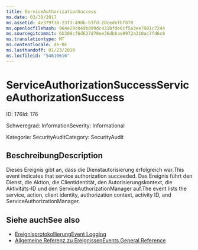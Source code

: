 ```yaml
---
title: ServiceAuthorizationSuccess
ms.date: 03/30/2017
ms.assetid: 4e379f38-23f3-498b-b3fd-28cedefbf878
ms.openlocfilehash: 964e29c049b099dc431bfde6cf5a3ee7901c7244
ms.sourcegitcommit: 6b308cf6d627d78ee36dbbae8972a310ac7fd6c8
ms.translationtype: MT
ms.contentlocale: de-DE
ms.lasthandoff: 01/23/2019
ms.locfileid: "54610616"
---
```

# <a name="serviceauthorizationsuccess"></a><span data-ttu-id="d84df-102">ServiceAuthorizationSuccess</span><span class="sxs-lookup"><span data-stu-id="d84df-102">ServiceAuthorizationSuccess</span></span>
<span data-ttu-id="d84df-103">ID: 176</span><span class="sxs-lookup"><span data-stu-id="d84df-103">Id: 176</span></span>  
  
 <span data-ttu-id="d84df-104">Schweregrad: Information</span><span class="sxs-lookup"><span data-stu-id="d84df-104">Severity: Informational</span></span>  
  
 <span data-ttu-id="d84df-105">Kategorie: SecurityAudit</span><span class="sxs-lookup"><span data-stu-id="d84df-105">Category: SecurityAudit</span></span>  
  
## <a name="description"></a><span data-ttu-id="d84df-106">Beschreibung</span><span class="sxs-lookup"><span data-stu-id="d84df-106">Description</span></span>  
 <span data-ttu-id="d84df-107">Dieses Ereignis gibt an, dass die Dienstautorisierung erfolgreich war.</span><span class="sxs-lookup"><span data-stu-id="d84df-107">This event indicates that service authorization succeeded.</span></span> <span data-ttu-id="d84df-108">Das Ereignis führt den Dienst, die Aktion, die Clientidentität, den Autorisierungskontext, die Aktivitäts-ID und den ServiceAuthorizationManager auf.</span><span class="sxs-lookup"><span data-stu-id="d84df-108">The event lists the service, action, client identity, authorization context, activity ID, and ServiceAuthorizationManager.</span></span>  
  
## <a name="see-also"></a><span data-ttu-id="d84df-109">Siehe auch</span><span class="sxs-lookup"><span data-stu-id="d84df-109">See also</span></span>
- [<span data-ttu-id="d84df-110">Ereignisprotokollierung</span><span class="sxs-lookup"><span data-stu-id="d84df-110">Event Logging</span></span>](../../../../../docs/framework/wcf/diagnostics/event-logging/index.md)
- [<span data-ttu-id="d84df-111">Allgemeine Referenz zu Ereignissen</span><span class="sxs-lookup"><span data-stu-id="d84df-111">Events General Reference</span></span>](../../../../../docs/framework/wcf/diagnostics/event-logging/events-general-reference.md)

